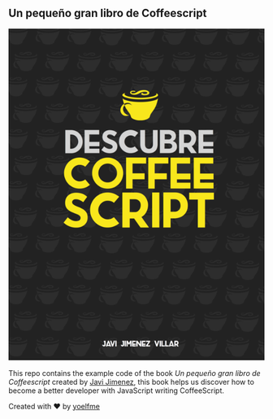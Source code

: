 ## Un pequeño gran libro de Coffeescript

![Coffeescript](coffeescript.png)

This repo contains the example code of the book *Un pequeño gran libro de Coffeescript* created by [Javi Jimenez](http://github.com/soyjavi), this book helps us discover how to become a better developer with JavaScript writing CoffeeScript.

Created with :heart: by [yoelfme](http://github.com/yoelfme)
